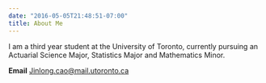 ```yaml
---
date: "2016-05-05T21:48:51-07:00"
title: About Me
---
```


I am a third year student at the University of Toronto, currently pursuing an Actuarial Science Major, Statistics Major and Mathematics Minor.

**Email** Jinlong.cao@mail.utoronto.ca
